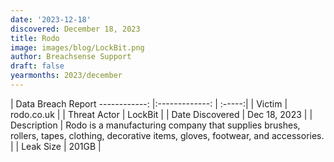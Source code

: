 ```yaml
---
date: '2023-12-18'
discovered: December 18, 2023
title: Rodo
image: images/blog/LockBit.png
author: Breachsense Support
draft: false
yearmonths: 2023/december
---
```



| Data Breach Report
------------:     |:-------------:    | :-----:|
| Victim      | rodo.co.uk      | 
| Threat Actor      | LockBit      | 
| Date Discovered      | Dec 18, 2023      | 
| Description      | Rodo is a manufacturing company that supplies brushes, rollers, tapes, clothing, decorative items, gloves, footwear, and accessories.      | 
| Leak Size      | 201GB      | 

